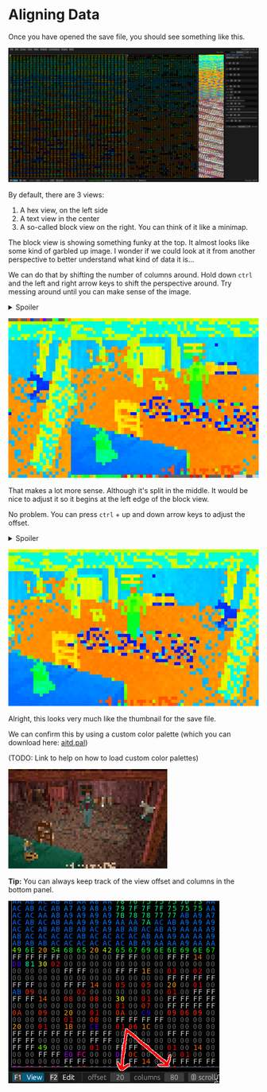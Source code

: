 # Aligning Data

Once you have opened the save file, you should see something like this.

![Screenshot](../screenshots/tutorial/default-meta.jpg)

By default, there are 3 views:

1. A hex view, on the left side
2. A text view in the center
3. A so-called block view on the right. You can think of it like a minimap.

The block view is showing something funky at the top.
It almost looks like some kind of garbled up image.
I wonder if we could look at it from another perspective to better understand what kind of data it is...

We can do that by shifting the number of columns around.
Hold down `ctrl` and the left and right arrow keys to shift the perspective around.
Try messing around until you can make sense of the image.

<details>
<summary>Spoiler</summary>
In this case, the magic number is 80 columns.
</details>

![Screenshot](../screenshots/tutorial/80-columns.jpg)

That makes a lot more sense. Although it's split in the middle.
It would be nice to adjust it so it begins at the left edge of the block view.

No problem. You can press `ctrl` + up and down arrow keys to adjust the offset.

<details>
<summary>Spoiler</summary>
The magic offset in this case is 20.
</details>

![Screenshot](../screenshots/tutorial/offset-20.jpg)

Alright, this looks very much like the thumbnail for the save file.

We can confirm this by using a custom color palette (which you can download here: [aitd.pal](../assets/aitd.pal))

(TODO: Link to help on how to load custom color palettes)

![Screenshot](../screenshots/tutorial/with-custom-palette.jpg)

**Tip:** You can always keep track of the view offset and columns in the bottom panel.

![Screenshot](../screenshots/tutorial/offset-columns.jpg)
